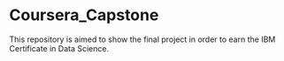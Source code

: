 # Coursera_Capstone
This repository is aimed to show the final project in order to earn the IBM Certificate in Data Science.
